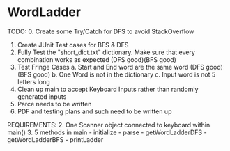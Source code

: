 # WordLadder

TODO:
0. Create some Try/Catch for DFS to avoid StackOverflow
1. Create JUnit Test cases for BFS & DFS
2. Fully Test the "short_dict.txt" dictionary. Make sure that every combination works as expected (DFS good)(BFS good)
3. Test Fringe Cases
  a. Start and End word are the same word (DFS good)(BFS good)
  b. One Word is not in the dictionary
  c. Input word is not 5 letters long
4. Clean up main to accept Keyboard Inputs rather than randomly generated inputs
5. Parce needs to be written
6. PDF and testing plans and such need to be written up

REQUIREMENTS:
2. One Scanner object connected to keyboard within main()
3. 5 methods in main
	- initialize
	- parse
	- getWordLadderDFS 
	- getWordLadderBFS
	- printLadder




